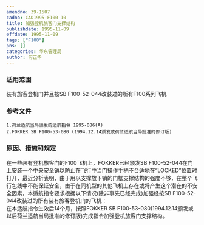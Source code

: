 ```yaml
---
amendno: 39-1507  
cadno: CAD1995-F100-10  
title: 加强登机旅客门支撑结构  
publishdate: 1995-11-09  
effdate: 1995-11-09  
tags: ["F100"]  
pns: []  
categories: 华东管理局  
author: 何正华  
---
```

  
### 适用范围  
装有旅客登机门并且按SB F100-52-044改装过的所有F100系列飞机  
  
<!--more-->  
### 参考文件  
    1.荷兰适航当局颁发的适航指令 1995-086(A)  
    2.FOKKER SB F100-53-080 (1994.12.14颁发或荷兰适航当局批准的修订版)  
  
### 原因、措施和规定  
在一些装有登机旅客门的F100飞机上，FOKKER已经颁发SB F100-52-044在门上安装一个中央安全销以防止在飞行中当门操作手柄不合适地在“LOCKED”位置时打开，最近分析表明，由于用以支撑放下销的门框支撑结构的强度不够，在整个飞行包线中不能保证安全，由于在同机型的其他飞机上存在或将产生这个潜在的不安全因素，本适航指令要求根据以下情况(除非事先已经完成)加强经按SB F100-52-044改装过的所有装有旅客登机门的飞机：  
在本适航指令生效后14个月，按照FOKKER SB F100-53-080(1994.12.14颁发或以后荷兰适航当局批准的修订版)完成指令加强登机旅客门支撑结构。  
  
